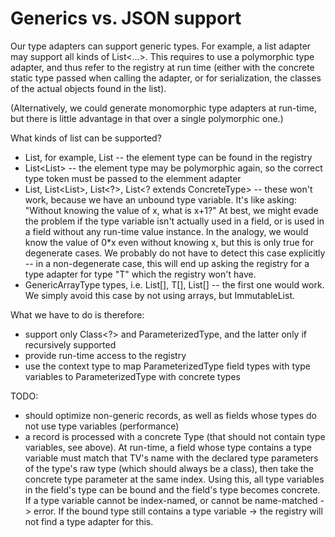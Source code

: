 
# Generics vs. JSON support

Our type adapters can support generic types. For example, a list adapter may support all kinds of List<...>. This
requires to use a polymorphic type adapter, and thus refer to the registry at run time (either with the concrete
static type passed when calling the adapter, or for serialization, the classes of the actual objects found in the list).

(Alternatively, we could generate monomorphic type adapters at run-time, but there is little advantage in that over a
single polymorphic one.)

What kinds of list can be supported?
- List<SupportedType>, for example, List<String> -- the element type can be found in the registry
- List<List<SupportedType>> -- the element type may be polymorphic again, so the correct type token must be passed
  to the elemment adapter
- List<T>, List<List<T>>, List<?>, List<? extends ConcreteType> -- these won't work, because we have an unbound type
  variable. It's like asking: "Without knowing the value of x, what is x+1?" At best, we might evade the problem if
  the type variable isn't actually used in a field, or is used in a field without any run-time value instance. In the
  analogy, we would know the value of 0*x even without knowing x, but this is only true for degenerate cases.
  We probably do not have to detect this case explicitly -- in a non-degenerate case, this will end up asking the
  registry for a type adapter for type "T" which the registry won't have.
- GenericArrayType types, i.e. List<String>[], T[], List<T>[] -- the first one would work. We simply avoid this case by
  not using arrays, but ImmutableList.

What we have to do is therefore:
- support only Class<?> and ParameterizedType, and the latter only if recursively supported
- provide run-time access to the registry
- use the context type to map ParameterizedType field types with type variables to ParameterizedType with concrete types

TODO:
- should optimize non-generic records, as well as fields whose types do not use type variables (performance)
- a record is processed with a concrete Type (that should not contain type variables, see above). At run-time, a field
  whose type contains a type variable must match that TV's name with the declared type parameters of the type's raw
  type (which should always be a class), then take the concrete type parameter at the same index. Using this, all
  type variables in the field's type can be bound and the field's type becomes concrete. If a type variable cannot
  be index-named, or cannot be name-matched -> error. If the bound type still contains a type variable -> the registry
  will not find a type adapter for this.


